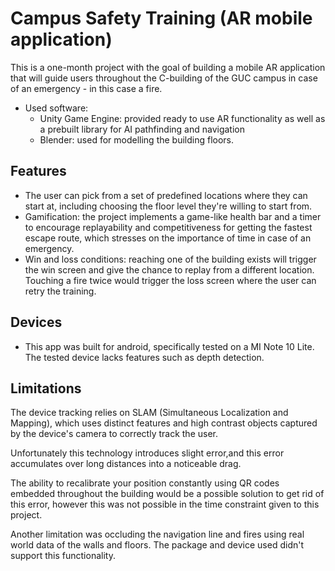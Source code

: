 # Campus Safety Training (AR mobile application)
This is a one-month project with the goal of building a mobile AR application that will guide users throughout the
C-building of the GUC campus in case of an emergency - in this case a fire.

- Used software:
  - Unity Game Engine: provided ready to use AR functionality as well as a prebuilt library for AI pathfinding and navigation
  - Blender: used for modelling the building floors.

## Features
- The user can pick from a set of predefined locations where they can start at, including choosing the floor level they're willing to start from.
- Gamification: the project implements a game-like health bar and a timer to encourage replayability and competitiveness for getting the fastest escape route, which stresses on the importance of time in case of an emergency.
- Win and loss conditions: reaching one of the building exists will trigger the win screen and give the chance to replay from a different location. Touching a fire twice would trigger the loss screen where the user can retry the training.

## Devices
- This app was built for android, specifically tested on a MI Note 10 Lite. The tested device lacks features such as depth
detection.

## Limitations
The device tracking relies on SLAM (Simultaneous Localization and Mapping), which uses distinct features and high contrast
objects captured by the device's camera to correctly track the user.

Unfortunately this technology introduces slight error,and this error accumulates over long distances into a noticeable drag.

The ability to recalibrate your position constantly using QR codes embedded throughout the building would be a possible solution to get rid of this error, however this was
not possible in the time constraint given to this project.

Another limitation was occluding the navigation line and fires using real world data of the walls and floors. The package and device used didn't support this functionality.